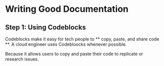 # Writing Good Documentation

## Step 1: Using Codeblocks

Codeblocks make it easy for tech people to ** copy, paste, and share code **. A cloud engineer uses Codebloocks whenever possible.

Because it allows users to copy and paste their code to replicate or research issues.
